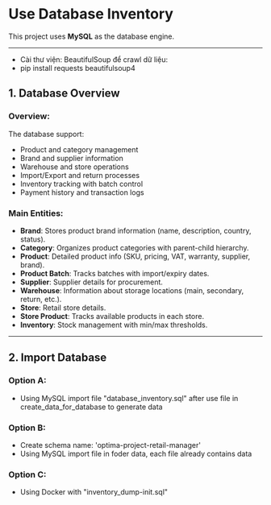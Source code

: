 # Use Database Inventory
This project uses **MySQL** as the database engine.

---
- Cài thư viện: BeautifulSoup để crawl dữ liệu:
- pip install requests beautifulsoup4



## 1. Database Overview
### Overview:
The database support: 
- Product and category management
- Brand and supplier information
- Warehouse and store operations
- Import/Export and return processes
- Inventory tracking with batch control
- Payment history and transaction logs

### Main Entities:
- **Brand**: Stores product brand information (name, description, country, status).
- **Category**: Organizes product categories with parent-child hierarchy.
- **Product**: Detailed product info (SKU, pricing, VAT, warranty, supplier, brand).
- **Product Batch**: Tracks batches with import/expiry dates.
- **Supplier**: Supplier details for procurement.
- **Warehouse**: Information about storage locations (main, secondary, return, etc.).
- **Store**: Retail store details.
- **Store Product**: Tracks available products in each store.
- **Inventory**: Stock management with min/max thresholds.

---

## 2. Import Database
### Option A:
- Using MySQL import file "database_inventory.sql" after use file in create_data_for_database to generate data
### Option B:
- Create schema name: 'optima-project-retail-manager'
- Using MySQL import file in foder data, each file already contains data
### Option C:
- Using Docker with "inventory_dump-init.sql"

